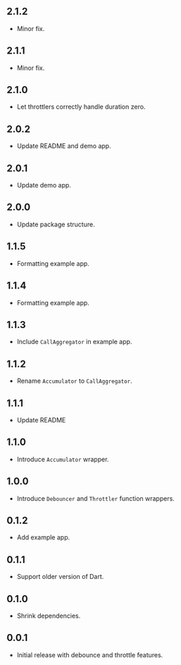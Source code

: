 ## 2.1.2

* Minor fix.

## 2.1.1

* Minor fix.

## 2.1.0

* Let throttlers correctly handle duration zero.

## 2.0.2

* Update README and demo app.

## 2.0.1

* Update demo app.

## 2.0.0

* Update package structure.

## 1.1.5

* Formatting example app.

## 1.1.4

* Formatting example app.

## 1.1.3

* Include `CallAggregator` in example app.

## 1.1.2

* Rename `Accumulator` to `CallAggregator`.

## 1.1.1

* Update README

## 1.1.0

* Introduce `Accumulator` wrapper.

## 1.0.0

* Introduce `Debouncer` and `Throttler` function wrappers.

## 0.1.2

* Add example app.

## 0.1.1

* Support older version of Dart.

## 0.1.0

* Shrink dependencies.

## 0.0.1

* Initial release with debounce and throttle features.
